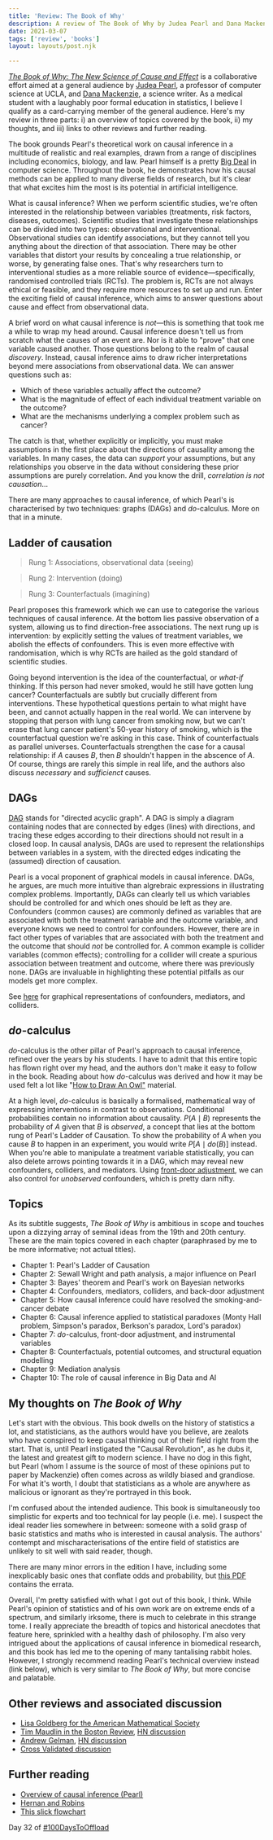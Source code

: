 ```yaml
---
title: 'Review: The Book of Why'
description: A review of The Book of Why by Judea Pearl and Dana Mackenzie.
date: 2021-03-07
tags: ['review', 'books']
layout: layouts/post.njk

---
```



[*The Book of Why: The New Science of Cause and Effect*](http://bayes.cs.ucla.edu/WHY/) is a collaborative effort aimed at a general audience by [Judea Pearl](https://en.wikipedia.org/wiki/Judea_Pearl), a professor of computer science at UCLA, and [Dana Mackenzie](http://danamackenzie.com/), a science writer. As a medical student with a laughably poor formal education in statistics, I believe I qualify as a card-carrying member of the general audience. Here's my review in three parts: i) an overview of topics covered by the book, ii) my thoughts, and iii) links to other reviews and further reading.

The book grounds Pearl's theoretical work on causal inference in a multitude of realistic and real examples, drawn from a range of disciplines including economics, biology, and law. Pearl himself is a pretty [Big Deal](https://amturing.acm.org/award_winners/pearl_2658896.cfm) in computer science. Throughout the book, he demonstrates how his causal methods can be applied to many diverse fields of research, but it's clear that what excites him the most is its potential in artificial intelligence. 

What is causal inference? When we perform scientific studies, we're often interested in the relationship between variables (treatments, risk factors, diseases, outcomes). Scientific studies that investigate these relationships can be divided into two types: observational and interventional. Observational studies can identify associations, but they cannot tell you anything about the direction of that association. There may be other variables that distort your results by concealing a true relationship, or worse, by generating false ones. That's why researchers turn to interventional studies as a more reliable source of evidence&mdash;specifically, randomised controlled trials (RCTs). The problem is, RCTs are not always ethical or feasible, and they require more resources to set up and run. Enter the exciting field of causal inference, which aims to answer questions about cause and effect from observational data.

A brief word on what causal inference is *not*&mdash;this is something that took me a while to wrap my head around. Causal inference doesn't tell us from scratch what the causes of an event are. Nor is it able to "prove" that one variable caused another. Those questions belong to the realm of causal *discovery*. Instead, causal inference aims to draw richer interpretations beyond mere associations from observational data. We can answer questions such as:

- Which of these variables actually affect the outcome?
- What is the magnitude of effect of each individual treatment variable on the outcome?
- What are the mechanisms underlying a complex problem such as cancer?

The catch is that, whether explicitly or implicitly, you must make
assumptions in the first place about the directions of causality among the variables. In many cases, the data can *support* your assumptions, but any
relationships you observe in the data without considering these prior
assumptions are purely correlation. And you know the drill,
*correlation is not causation*...

There are many approaches to causal inference, of which Pearl's is
characterised by two techniques: graphs (DAGs) and *do*-calculus. More
on that in a minute.

## Ladder of causation


> Rung 1: Associations, observational data (seeing)

> Rung 2: Intervention (doing)

> Rung 3: Counterfactuals (imagining)

Pearl proposes this framework which we can use to categorise the various techniques of causal inference. At the bottom lies passive observation of a system,
allowing us to find direction-free associations. The next rung up is
intervention: by explicitly setting the values of treatment variables,
we abolish the effects of confounders. This is even more effective
with randomisation, which is why RCTs are hailed as the gold standard
of scientific studies. 

Going beyond intervention is the idea of the counterfactual, or
*what-if* thinking. If this person had never smoked, would he
still have gotten lung cancer? Counterfactuals are subtly but
crucially different from interventions. These hypothetical questions
pertain to what might have been, and cannot actually happen in the real
world. We can intervene by stopping that person with lung cancer from
smoking now, but we can't erase that lung cancer patient's 50-year history of smoking, which is the counterfactual question we're asking in this
case. Think of counterfactuals as parallel universes. Counterfactuals strengthen the case for a causal relationship:
if $A$ causes $B$, then $B$ shouldn't happen in the abscence of $A$. Of
course, things are rarely this simple in real life, and the authors also discuss *necessary* and *sufficienct* causes.

## DAGs
[DAG](https://en.wikipedia.org/wiki/Directed_acyclic_graph) stands for "directed acyclic graph". A DAG is simply a diagram
containing nodes that are connected by edges (lines) with directions,
and tracing these edges according to their directions should not result in a closed loop. In causal analysis, DAGs are used to represent
the relationships between variables in a system, with the directed
edges indicating the (assumed) direction of causation. 

Pearl is a vocal proponent of graphical models in causal
inference. DAGs, he argues, are much more intuitive than algrebraic
expressions in illustrating complex problems. Importantly, DAGs can
clearly tell us which variables should be controlled for and which
ones should be left as they are. Confounders (common causes) are commonly defined as variables that are associated with both the treatment variable and the outcome variable, and everyone knows we need to control for confounders. However, there are in fact other types of variables that are associated with both the treatment and the outcome that should *not* be controlled for. A common example is collider variables (common effects); controlling for a collider will create a spurious association between treatment and outcome, where there was previously none. DAGs are
invaluable in highlighting these potential pitfalls as our models get
more complex.

See [here](https://cjasn.asnjournals.org/content/clinjasn/12/3/546/F3.large.jpg) for graphical representations of confounders, mediators, and colliders.


## *do*-calculus

*do*-calculus is the other pillar of Pearl's approach to causal
inference, refined over the years by his students. I have to admit
that this entire topic has flown right over my head, and the authors don't
make it easy to follow in the book. Reading about how *do*-calculus
was derived and how it may be used felt a lot like "[How to Draw An
Owl"](https://knowyourmeme.com/memes/how-to-draw-an-owl) material.

At a high level, *do*-calculus is basically a formalised, mathematical
way of expressing interventions in contrast to observations. Conditional probabilities contain no information about causality. $P(A \mid B)$ represents the probability of $A$ given that $B$ is *observed*, a concept that lies at the bottom rung of Pearl's Ladder of Causation. To show the probability of $A$ when you cause $B$ to happen in an experiment, you would write $P[A \mid do(B)]$ instead. When you're able to manipulate a treatment variable statistically, you can also delete arrows pointing towards it in a DAG, which may reveal new confounders, colliders, and mediators. Using [front-door adjustment](https://stats.stackexchange.com/questions/350267/a-layman-understanding-of-the-difference-between-back-door-and-front-door-adjust), we can also control for *unobserved* confounders, which is pretty darn nifty.

## Topics

As its subtitle suggests, *The Book of Why* is ambitious in scope and
touches upon a dizzying array of seminal ideas from the 19th and 20th
century. These are the main topics covered in each chapter (paraphrased by me to be more informative; not actual titles).

- Chapter 1: Pearl's Ladder of Causation
- Chapter 2: Sewall Wright and path analysis, a major
  influence on Pearl
- Chapter 3: Bayes' theorem and Pearl's work on Bayesian
  networks
- Chapter 4: Confounders, mediators, colliders, and back-door adjustment
- Chapter 5: How causal inference could have resolved the
  smoking-and-cancer debate
- Chapter 6: Causal inference applied to statistical paradoxes
  (Monty Hall problem, Simpson's paradox, Berkson's paradox, Lord's
  paradox)
- Chapter 7: *do*-calculus, front-door adjustment, and instrumental variables
- Chapter 8: Counterfactuals, potential outcomes, and structural
  equation modelling
- Chapter 9: Mediation analysis
- Chapter 10: The role of causal inference in Big Data and AI

## My thoughts on *The Book of Why*


Let's start with the obvious. This book dwells on the history of statistics a lot, and statisticians, as the authors would have you believe, are zealots who have conspired to keep causal thinking out of their field right from the start. That is, until Pearl instigated the "Causal Revolution", as he dubs it, the latest and greatest gift to modern science. I have no dog in this fight, but Pearl (whom I assume is the source of most of these opinions put to paper by Mackenzie) often comes across as wildly biased and grandiose. For what it's worth, I doubt that statisticians as a whole are anywhere as malicious or ignorant as they're portrayed in this book.

I'm confused about the intended audience. This book is
simultaneously too simplistic for experts and too technical for
lay people (i.e. me). I suspect the ideal reader lies somewhere in between: someone with a solid grasp of basic statistics and maths who is interested in causal analysis. The authors' contempt and mischaracterisations of the entire field of statistics are unlikely to sit well with said reader, though.

There are many minor errors in the edition I have, including some
inexplicably basic ones that conflate odds and probability, but [this
PDF](http://bayes.cs.ucla.edu/WHY/errata-pages-PearlMackenzie_BookofWhy_Final.pdf) contains the errata.

Overall, I'm pretty satisfied with what I got out of this book, I
think. While
Pearl's opinion of statistics and of his own work are on extreme ends of a
spectrum, and similarly irksome, there is much to celebrate in
this strange tome. I really appreciate the breadth of topics and historical anecdotes that feature here, sprinkled with a healthy dash of philosophy. I'm also very intrigued about the applications of causal inference in biomedical research, and this book has led me to the opening of many tantalising rabbit holes. However, I strongly recommend reading Pearl's technical overview instead (link below), which is very similar to *The Book of Why*, but more concise and palatable.






## Other reviews and associated discussion
- [Lisa Goldberg for the American Mathematical Society](https://doi.org/10.1090/noti1912)
- [Tim Maudlin in the Boston Review](https://bostonreview.net/science-nature/tim-maudlin-why-world),
  [HN discussion](https://news.ycombinator.com/item?id=20889143)
- [Andrew
  Gelman](https://statmodeling.stat.columbia.edu/2019/01/08/book-pearl-mackenzie/),
  [HN discussion](https://news.ycombinator.com/item?id=18871450)
- [Cross Validated discussion](https://stats.stackexchange.com/questions/376920/the-book-of-why-by-judea-pearl-why-is-he-bashing-statistics?noredirect=1&lq=1)


## Further reading
- [Overview of causal inference
  (Pearl)](http://ftp.cs.ucla.edu/pub/stat_ser/r350.pdf)
- [Hernan and Robins](https://www.hsph.harvard.edu/miguel-hernan/causal-inference-book/)
- [This slick flowchart](https://www.bradyneal.com/which-causal-inference-book)

Day 32 of [#100DaysToOffload](https://100daystooffload.com/)
